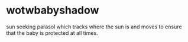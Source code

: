 # wotwbabyshadow
sun seeking parasol which tracks where the sun is and moves to ensure that the baby is protected at all times. 
